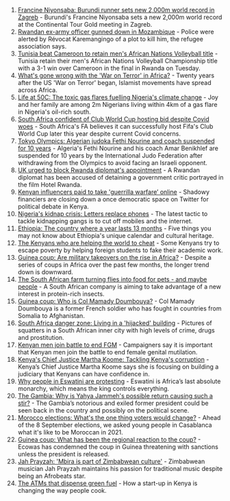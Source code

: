 1. [Francine Niyonsaba: Burundi runner sets new 2,000m world record in Zagreb](https://www.bbc.co.uk/sport/athletics/58565749?at_medium=RSS&at_campaign=KARANGA) - Burundi's Francine Niyonsaba sets a new 2,000m world record at the Continental Tour Gold meeting in Zagreb.
2. [Rwandan ex-army officer gunned down in Mozambique](https://www.bbc.co.uk/news/world-africa-58557350?at_medium=RSS&at_campaign=KARANGA) - Police were alerted by Révocat Karemangingo of a plot to kill him, the refugee association says.
3. [Tunisia beat Cameroon to retain men's African Nations Volleyball title](https://www.bbc.co.uk/sport/africa/58556844?at_medium=RSS&at_campaign=KARANGA) - Tunisia retain their men's African Nations Volleyball Championship title with a 3-1 win over Cameroon in the final in Rwanda on Tuesday.
4. [What's gone wrong with the 'War on Terror' in Africa?](https://www.bbc.co.uk/news/world-africa-58552058?at_medium=RSS&at_campaign=KARANGA) - Twenty years after the US 'War on Terror' began, Islamist movements have spread across Africa.
5. [Life at 50C: The toxic gas flares fuelling Nigeria's climate change](https://www.bbc.co.uk/news/world-africa-58549010?at_medium=RSS&at_campaign=KARANGA) - Joy and her family are among 2m Nigerians living within 4km of a gas flare in Nigeria's oil-rich south.
6. [South Africa confident of Club World Cup hosting bid despite Covid woes](https://www.bbc.co.uk/sport/africa/58558952?at_medium=RSS&at_campaign=KARANGA) - South Africa's FA believes it can successfully host Fifa's Club World Cup later this year despite current Covid concerns.
7. [Tokyo Olympics: Algerian judoka Fethi Nourine and coach suspended for 10 years](https://www.bbc.co.uk/sport/olympics/58556940?at_medium=RSS&at_campaign=KARANGA) - Algeria's Fethi Nourine and his coach Amar Benikhlef are suspended for 10 years by the International Judo Federation after withdrawing from the Olympics to avoid facing an Israeli opponent.
8. [UK urged to block Rwanda diplomat's appointment](https://www.bbc.co.uk/news/uk-politics-58549303?at_medium=RSS&at_campaign=KARANGA) - A Rwandan diplomat has been accused of detaining a government critic portrayed in the film Hotel Rwanda.
9. [Kenyan influencers paid to take 'guerrilla warfare’ online](https://www.bbc.co.uk/news/world-africa-58474936?at_medium=RSS&at_campaign=KARANGA) - Shadowy financiers are closing down a once democratic space on Twitter for political debate in Kenya.
10. [Nigeria's kidnap crisis: Letters replace phones](https://www.bbc.co.uk/news/world-africa-58506419?at_medium=RSS&at_campaign=KARANGA) - The latest tactic to tackle kidnapping gangs is to cut off mobiles and the internet.
11. [Ethiopia: The country where a year lasts 13 months](https://www.bbc.co.uk/news/world-africa-57443424?at_medium=RSS&at_campaign=KARANGA) - Five things you may not know about Ethiopia's unique calendar and cultural heritage.
12. [The Kenyans who are helping the world to cheat](https://www.bbc.co.uk/news/blogs-trending-58465189?at_medium=RSS&at_campaign=KARANGA) - Some Kenyans try to escape poverty by helping foreign students to fake their academic work.
13. [Guinea coup: Are military takeovers on the rise in Africa?](https://www.bbc.co.uk/news/world-africa-46783600?at_medium=RSS&at_campaign=KARANGA) - Despite a series of coups in Africa over the past few months, the longer trend down is downward.
14. [The South African farm turning flies into food for pets - and maybe people](https://www.bbc.co.uk/news/world-africa-58384761?at_medium=RSS&at_campaign=KARANGA) - A South African company is aiming to take advantage of a new interest in protein-rich insects.
15. [Guinea coup: Who is Col Mamady Doumbouya?](https://www.bbc.co.uk/news/world-africa-58461971?at_medium=RSS&at_campaign=KARANGA) - Col Mamady Doumbouya is a former French soldier who has fought in countries from Somalia to Afghanistan.
16. [South Africa danger zone: Living in a 'hijacked' building](https://www.bbc.co.uk/news/world-africa-58348750?at_medium=RSS&at_campaign=KARANGA) - Pictures of squatters in a South African inner city with high levels of crime, drugs and prostitution.
17. [Kenyan men join battle to end FGM](https://www.bbc.co.uk/news/world-africa-58200718?at_medium=RSS&at_campaign=KARANGA) - Campaigners say it is important that Kenyan men join the battle to end female genital mutilation.
18. [Kenya's Chief Justice Martha Koome: Tackling Kenya's corruption](https://www.bbc.co.uk/news/world-africa-58504720?at_medium=RSS&at_campaign=KARANGA) - Kenya’s Chief Justice Martha Koome says she is focusing on building a judiciary that Kenyans can have confidence in.
19. [Why people in Eswatini are protesting](https://www.bbc.co.uk/news/world-africa-58492598?at_medium=RSS&at_campaign=KARANGA) - Eswatini is Africa’s last absolute monarchy, which means the king controls everything.
20. [The Gambia: Why is Yahya Jammeh's possible return causing such a stir?](https://www.bbc.co.uk/news/world-africa-58493641?at_medium=RSS&at_campaign=KARANGA) - The Gambia’s notorious and exiled former president could be seen back in the country and possibly on the political scene.
21. [Morocco elections: What's the one thing voters would change?](https://www.bbc.co.uk/news/world-africa-58469670?at_medium=RSS&at_campaign=KARANGA) - Ahead of the 8 September elections, we asked young people in Casablanca what it's like to be Moroccan in 2021.
22. [Guinea coup: What has been the regional reaction to the coup?](https://www.bbc.co.uk/news/world-africa-58469810?at_medium=RSS&at_campaign=KARANGA) - Ecowas has condemned the coup in Guinea threatening with sanctions unless the president is released.
23. [Jah Prayzah: 'Mbira is part of Zimbabwean culture'](https://www.bbc.co.uk/news/world-africa-58443059?at_medium=RSS&at_campaign=KARANGA) - Zimbabwean musician Jah Prayzah maintains his passion for traditional music despite being an Afrobeats star.
24. [The ATMs that dispense green fuel](https://www.bbc.co.uk/news/stories-58425184?at_medium=RSS&at_campaign=KARANGA) - How a start-up in Kenya is changing the way people cook.

